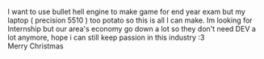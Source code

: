 I want to use bullet hell engine to make game for end year exam but my laptop ( precision 5510 ) too potato so this is all I can make. Im looking for Internship but our area's economy go down a lot so they don't need DEV a lot anymore, hope i can still keep passion in this industry :3  
Merry Christmas 
